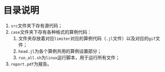 # 目录说明

1. `src`文件夹下存有源代码；
2. `case`文件夹下存有各种格式的算例代码：
   1. 文件夹存放着对应`limiter`对应的算例代码（`.jl`文件）以及对应的`gif`文件；
   2. `head.jl`为各个算例共用的算例设置部分；
   3. `run_all.sh`为`linux`运行脚本，用于运行所有文件；
3. `report.pdf`为报告。
